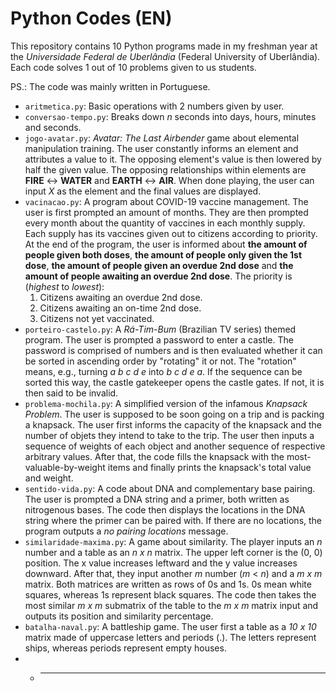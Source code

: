 
# Python Codes (EN)

This repository contains 10 Python programs made in my freshman year at the _Universidade Federal de Uberlândia_ (Federal University of Uberlândia).
Each code solves 1 out of 10 problems given to us students.

PS.: The code was mainly written in Portuguese.

- `aritmetica.py`: Basic operations with 2 numbers given by user.
- `conversao-tempo.py`: Breaks down _n_ seconds into days, hours, minutes and seconds.
- `jogo-avatar.py`: _Avatar: The Last Airbender_ game about elemental manipulation training. The user constantly informs an element and attributes a value
to it. The opposing element's value is then lowered by half the given value. The opposing relationships within elements are **FIRE** &harr; **WATER** and **EARTH** &harr; **AIR**. When done playing, the user can input _X_ as the element and the final values are displayed.
- `vacinacao.py`: A program about COVID-19 vaccine management. The user is first prompted an amount of months. They are then prompted every month about the quantity of vaccines in each monthly supply. Each supply has its vaccines given out to citizens according to priority. At the end of the program, the user is informed about **the amount of people given both doses**, **the amount of people only given the 1st dose**, **the amount of people given an overdue 2nd dose** and **the amount of people awaiting an overdue 2nd dose**. The priority is (_highest_ to _lowest_):
    1. Citizens awaiting an overdue 2nd dose.
    2. Citizens awaiting an on-time 2nd dose.
    3. Citizens not yet vaccinated.
- `porteiro-castelo.py`: A _Rá-Tim-Bum_ (Brazilian TV series) themed program. The user is prompted a password to enter a castle. The password is comprised of numbers and is then evaluated whether it can be sorted in ascending order by "rotating" it or not. The "rotation" means, e.g., turning _a b c d e_ into _b c d e a_. If the sequence can be sorted this way, the castle gatekeeper opens the castle gates. If not, it is then said to be invalid.
- `problema-mochila.py`: A simplified version of the infamous _Knapsack Problem_. The user is supposed to be soon going on a trip and is packing a knapsack. The user first informs the capacity of the knapsack and the number of objets they intend to take to the trip. The user then inputs a sequence of weights of each object and another sequence of respective arbitrary values. After that, the code fills the knapsack with the most-valuable-by-weight items and finally prints the knapsack's total value and weight.
- `sentido-vida.py`: A code about DNA and complementary base pairing. The user is prompted a DNA string and a primer, both written as nitrogenous bases. The code then displays the locations in the DNA string where the primer can be paired with. If there are no locations, the program outputs a _no pairing locations_ message.
- `similaridade-maxima.py`: A game about similarity. The player inputs an _n_ number and a table as an _n x n_ matrix. The upper left corner is the (0, 0) position. The x value increases leftward and the y value increases downward. After that, they input another _m_ number (_m_ < _n_) and a _m x m_ matrix. Both matrices are written as rows of 0s and 1s. 0s mean white squares, whereas 1s represent black squares. The code then takes the most similar _m x m_ submatrix of the table to the _m x m_ matrix input and outputs its position and similarity percentage.
- `batalha-naval.py`: A battleship game. The user first a table as a _10 x 10_ matrix made of uppercase letters and periods (.). The letters represent ships, whereas periods represent empty houses.
- - ****
